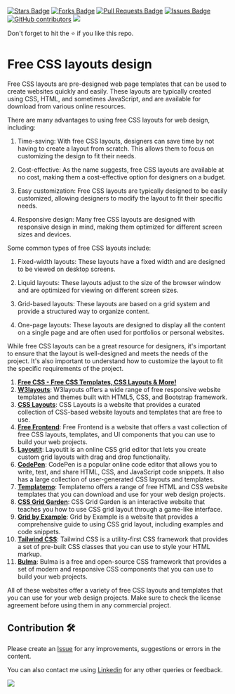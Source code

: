 <a href="https://github.com/drshahizan/learn-php/stargazers"><img src="https://img.shields.io/github/stars/drshahizan/learn-php" alt="Stars Badge"/></a>
<a href="https://github.com/drshahizan/learn-php/network/members"><img src="https://img.shields.io/github/forks/drshahizan/learn-php" alt="Forks Badge"/></a>
<a href="https://github.com/drshahizan/learn-php/pulls"><img src="https://img.shields.io/github/issues-pr/drshahizan/learn-php" alt="Pull Requests Badge"/></a>
<a href="https://github.com/drshahizan/learn-php/issues"><img src="https://img.shields.io/github/issues/drshahizan/learn-php" alt="Issues Badge"/></a>
<a href="https://github.com/drshahizan/learn-php/graphs/contributors"><img alt="GitHub contributors" src="https://img.shields.io/github/contributors/drshahizan/learn-php?color=2b9348"></a>
![](https://visitor-badge.glitch.me/badge?page_id=drshahizan/learn-php)

Don't forget to hit the :star: if you like this repo.

# Free CSS layouts design
Free CSS layouts are pre-designed web page templates that can be used to create websites quickly and easily. These layouts are typically created using CSS, HTML, and sometimes JavaScript, and are available for download from various online resources.

There are many advantages to using free CSS layouts for web design, including:

1. Time-saving: With free CSS layouts, designers can save time by not having to create a layout from scratch. This allows them to focus on customizing the design to fit their needs.

2. Cost-effective: As the name suggests, free CSS layouts are available at no cost, making them a cost-effective option for designers on a budget.

3. Easy customization: Free CSS layouts are typically designed to be easily customized, allowing designers to modify the layout to fit their specific needs.

4. Responsive design: Many free CSS layouts are designed with responsive design in mind, making them optimized for different screen sizes and devices.

Some common types of free CSS layouts include:

1. Fixed-width layouts: These layouts have a fixed width and are designed to be viewed on desktop screens.

2. Liquid layouts: These layouts adjust to the size of the browser window and are optimized for viewing on different screen sizes.

3. Grid-based layouts: These layouts are based on a grid system and provide a structured way to organize content.

4. One-page layouts: These layouts are designed to display all the content on a single page and are often used for portfolios or personal websites.

While free CSS layouts can be a great resource for designers, it's important to ensure that the layout is well-designed and meets the needs of the project. It's also important to understand how to customize the layout to fit the specific requirements of the project.
1. [**Free CSS - Free CSS Templates, CSS Layouts & More!**](https://www.free-css.com/free-css-layouts/page1)
2. [**W3layouts**](https://w3layouts.com/): W3layouts offers a wide range of free responsive website templates and themes built with HTML5, CSS, and Bootstrap framework.
3. [**CSS Layouts**](https://csslayout.io/): CSS Layouts is a website that provides a curated collection of CSS-based website layouts and templates that are free to use.
4. [**Free Frontend**](https://freefrontend.com/css-code-examples/): Free Frontend is a website that offers a vast collection of free CSS layouts, templates, and UI components that you can use to build your web projects.
5. [**Layoutit**](https://layoutit.com/): Layoutit is an online CSS grid editor that lets you create custom grid layouts with drag and drop functionality.
6. [**CodePen**](https://codepen.io/): CodePen is a popular online code editor that allows you to write, test, and share HTML, CSS, and JavaScript code snippets. It also has a large collection of user-generated CSS layouts and templates.
7. [**Templatemo**](https://templatemo.com/): Templatemo offers a range of free HTML and CSS website templates that you can download and use for your web design projects.
8. [**CSS Grid Garden**](https://cssgridgarden.com/): CSS Grid Garden is an interactive website that teaches you how to use CSS grid layout through a game-like interface.
9. [**Grid by Example**](https://gridbyexample.com/examples/): Grid by Example is a website that provides a comprehensive guide to using CSS grid layout, including examples and code snippets.
10. [**Tailwind CSS**](https://tailwindcss.com/): Tailwind CSS is a utility-first CSS framework that provides a set of pre-built CSS classes that you can use to style your HTML markup.
11. [**Bulma**](https://bulma.io/): Bulma is a free and open-source CSS framework that provides a set of modern and responsive CSS components that you can use to build your web projects.

All of these websites offer a variety of free CSS layouts and templates that you can use for your web design projects. Make sure to check the license agreement before using them in any commercial project.

## Contribution 🛠️
Please create an [Issue](https://github.com/drshahizan/learn-php/issues) for any improvements, suggestions or errors in the content.

You can also contact me using [Linkedin](https://www.linkedin.com/in/drshahizan/) for any other queries or feedback.

![](https://komarev.com/ghpvc/?username=drshahizan&label=Views&color=0e75b6&style=flat)

